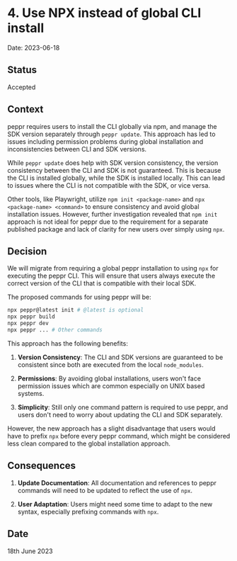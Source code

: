 # 4. Use NPX instead of global CLI install

Date: 2023-06-18

## Status

Accepted

## Context

peppr requires users to install the CLI globally via npm, and manage the SDK version separately through `peppr update`. This approach has led to issues including permission problems during global installation and inconsistencies between CLI and SDK versions.

While `peppr update` does help with SDK version consistency, the version consistency between the CLI and SDK is not guaranteed. This is because the CLI is installed globally, while the SDK is installed locally. This can lead to issues where the CLI is not compatible with the SDK, or vice versa.

Other tools, like Playwright, utilize `npm init <package-name>` and `npx <package-name> <command>` to ensure consistency and avoid global installation issues. However, further investigation revealed that `npm init` approach is not ideal for peppr due to the requirement for a separate published package and lack of clarity for new users over simply using `npx`.

## Decision

We will migrate from requiring a global peppr installation to using `npx` for executing the peppr CLI. This will ensure that users always execute the correct version of the CLI that is compatible with their local SDK.

The proposed commands for using peppr will be:

```bash
npx peppr@latest init # @latest is optional
npx peppr build
npx peppr dev
npx peppr ... # Other commands
```

This approach has the following benefits:

1. **Version Consistency**: The CLI and SDK versions are guaranteed to be consistent since both are executed from the local `node_modules`.

1. **Permissions**: By avoiding global installations, users won't face permission issues which are common especially on UNIX based systems.

1. **Simplicity**: Still only one command pattern is required to use peppr, and users don't need to worry about updating the CLI and SDK separately.

However, the new approach has a slight disadvantage that users would have to prefix `npx` before every peppr command, which might be considered less clean compared to the global installation approach.

## Consequences

1. **Update Documentation**: All documentation and references to peppr commands will need to be updated to reflect the use of `npx`.

1. **User Adaptation**: Users might need some time to adapt to the new syntax, especially prefixing commands with `npx`.

## Date

18th June 2023
